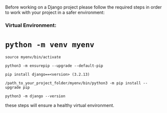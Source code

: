 Before working on a Django project please follow the required steps in order to work with your
project in a safer environment:

### Virtual Environment:

# `python -m venv myenv`

`source myenv/bin/activate`

`python3 -m ensurepip --upgrade --default-pip`

`pip install django==<version> (3.2.13)`

`/path_to_your_project_folder/myenv/bin/python3 -m pip install --upgrade pip`

`python3 -m django --version`

these steps will ensure a healthy virtual environment.
